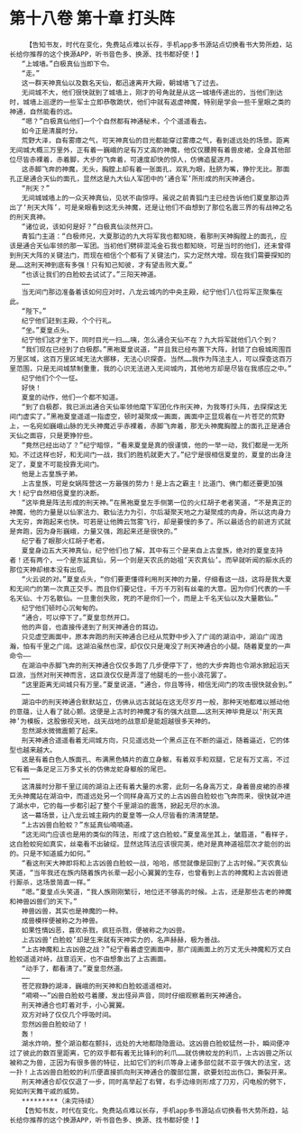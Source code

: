 # 第十八卷 第十章 打头阵
        【告知书友，时代在变化，免费站点难以长存，手机app多书源站点切换看书大势所趋，站长给你推荐的这个换源APP，听书音色多、换源、找书都好使！】
       “上城墙。”白极真仙当即下令。
       “走。”
       这一群天神真仙以及数名天仙，都迅速离开大殿，朝城墙飞了过去。
       无间城不大，他们很快就到了城墙上，刚才的号角就是从这一城墙传递出的，当他们到达时，城墙上巡逻的一些军士立即恭敬跪伏，他们中就有返虚神魔，特别是学会一些千里眼之类的神通，自然能看的远。
       “嗯？”白极真仙他们一个个自然都有神通秘术，个个遥遥看去。
       如今正是清晨时分。
       荒野大泽，自有雾瘴之气，可天神真仙的目光都能穿过雾瘴之气，看到遥远处的场景。距离无间城大概三万里外，正有着一巍峨的足有万丈高的神魔，他仅仅腰胯有着兽皮裙，全身其他部位尽皆赤裸着，赤着脚，大步的飞奔着，可速度却快的惊人，仿佛追星逐月。
       这赤脚飞奔的神魔，无头，胸膛上却有着一张面孔，双乳为眼，肚脐为嘴，狰狞无比。那面孔正是通合天仙的面孔，显然这是九大仙人军团中的‘通合军’所形成的刑天神通合。
       “刑天？”
       无间城城墙上的一众天神真仙，见状不由惊呼。虽说之前青狐门主已经告诉他们夏皇那边弄出了‘刑天大阵’，可是亲眼看到这无头神魔，还是让他们不由想到了那位名震三界的有战神之名的刑天真神。
       “诸位说，该如何是好？”白极真仙淡然开口。
       青狐门主道：“白极师兄，大夏那边的九大将军我也都知晓，看那刑天神胸膛上的面孔，应该是通合天仙率领的那一军团。当初他们劈碎混沌金石我也都知晓，可是当时的他们，还未曾得到刑天大阵的关键法门，而现在相信个个都有了关键法门，实力定然大增。现在我们需要探知的是……这刑天神到底有多强！只有知己知彼，才有望击败大夏。”
       “也该让我们的白脸蛟去试试了。”三阳天神道。
       ……
       当无间门那边准备着该如何应对时，八龙云城内的中央主殿，纪宁他们八位将军正聚集在此。
       “陛下。”
       纪宁他们赶到主殿，个个行礼。
       “坐。”夏皇点头。
       纪宁他们这才坐下，同时目光一扫……咦，怎么通合天仙不在？九大将军就他们八个到？
       “我们现在已经到了白极郡。”黑袍夏皇说道，“并且我已经布置下大阵，封锁了白极城周围百万里区域，这百万里区域无法大挪移，无法心识探查。当然……我作为阵法主人，可以探查这百万里范围，只是无间城禁制重重，我的心识无法进入无间城内，其他地方却是尽皆在我感应之中。”
       纪宁他们个个一怔。
       好快！
       夏皇的动作，他们一个都不知道。
       “到了白极郡，我已派出通合天仙率领他麾下军团化作刑天神，为我等打头阵，去探探这无间门虚实了。”黑袍夏皇遥遥一指虚空，顿时凝聚成一画面，画面中正显现着在一片苍茫的荒野上，一名宛如巍峨山脉的无头神魔近乎赤裸着，赤脚飞奔着，那无头神魔胸膛上的面孔正是通合天仙之面容，只是更狰狞些。
       “竟然已经出动了？”纪宁暗惊，“看来夏皇是真的很谨慎，他的一举一动，我们都是一无所知。不过这样也好，和无间门一战，我们的胜机就更大了。”纪宁是很相信夏皇的，夏皇的出身注定了，夏皇不可能投靠无间门。
       他是上古皇族子弟。
       上古皇族，可是女娲阵营这一方最强的势力！是上古之霸主！比道门、佛门都还要更加强大！纪宁自然相信夏皇的决断。
       “这毕竟是阵法形成的刑天神。”在黑袍夏皇左手侧第一位的火红胡子老者笑道，“不是真正的神魔，他的力量是以仙家法力、散仙法力为引，尔后凝聚天地之力凝聚成的肉身。所以这肉身力大无穷，奔跑起来也快。可若是让他腾云驾雾飞行，却是要慢的多了。所以最适合的前进方式就是奔跑，因为身形巍峨，力量又强，跑起来还是很快的。”
       纪宁看了眼那火红胡子老者。
       夏皇身边五大天神真仙，纪宁他们也了解，其中有三个是来自上古皇族，绝对的夏皇支持者！还有两个，一个是东延真仙，另一个则是天农氏的始祖‘天农真仙’。而早就听闻的颛水氏的那位天神却根本没有出现。
       “火云说的对。”夏皇点头，“你们要更懂得利用刑天神的力量，仔细看这一战，这将是我大夏和无间门的第一次真正交手。而且你们要记住，千万千万别有丝毫的大意。因为你们代表的一千名天仙、十万名散仙。一旦重创失败，死的不是你们一个，而是上千名天仙以及大量散仙。”
       纪宁他们顿时心沉甸甸的。
       “通合，可以停下了。”夏皇忽然开口。
       他的声音，也直接传递到了刑天神通合的耳边。
       只见虚空画面中，原本奔跑的刑天神通合已经从荒野中步入了广阔的湖泊中，湖泊广阔浩瀚，怕有千里之广阔。这湖泊虽然也深，却仅仅只是淹没了刑天神通合的小腿。随着夏皇的一声命令——
       在湖泊中赤脚飞奔的刑天神通合仅仅多跑了几步便停下了，他的大步奔跑也令湖水掀起滔天巨浪，当然对刑天神而言，这巨浪仅仅是弄湿了他腿毛的一些小浪花罢了。
       “这里距离无间城只有万里。”夏皇说道，“通合，你且等待，相信无间门的攻击很快就会到。”
       ……
       湖泊中的刑天神通合默默站立，仿佛从远古就站在这无尽岁月一般，那种天地都难以撼动他的意蕴，让人看了就心颤。这便是上古时的神魔才有的强大战意……这刑天神毕竟是以‘刑天真神’为模板，这股傲视天地，战天战地的战意却是能超越很多天神的。
       忽然湖水微微震颤了起来。
       刑天神通合遥遥看着无间城方向，只见遥远处一个黑点正在不断的逼近，随着逼近，它的体型也越来越大。
       这是有着白色人族面孔、布满黑色鳞片的直立身躯，有着双手和双腿，它足有万丈高，不过它有着一条足足三万多丈长的仿佛龙蛇身躯般的尾巴。
       ……
       这清晨时分那千里辽阔的湖泊上还有着大量的水雾，此刻一名身高万丈，身着兽皮裙的赤裸无头神魔站在湖泊中，而遥远处另一个同样身高万丈的上古凶兽白脸蛟也飞奔而来，很快就冲进了湖水中，它的每一步都引起了整个千里湖泊的震荡，掀起无尽的水浪。
       这一幕场景，让八龙云城主殿内的夏皇等一众人尽皆看的清清楚楚。
       “上古凶兽白脸蛟？”东延真仙喃喃道。
       “这无间门应该也是用的类似的阵法，形成了这白脸蛟。”夏皇高坐其上，皱眉道，“看样子，这白脸蛟宛如真实，丝毫看不出破绽。显然这阵法应该很完美，绝对是真神道祖层次才能创的出的。只是不知道威力如何。”
       “看这刑天大神即将和上古凶兽白脸蛟一战，哈哈，感觉就像是回到了上古时候。”天农真仙笑道，“当年我还在族内随着族内长辈一起小心翼翼的生存，也曾看到上古的神魔和上古凶兽进行厮杀，这场景简直一样。”
       “嗯。”夏皇点头笑道，“我人族刚刚繁衍，地位还不够高的时候。上古，还是那些古老的神魔和神兽凶兽们的天下。”
       神兽凶兽，其实也是神魔的一种。
       成兽模样便被称之为神兽。
       如果性情凶恶，喜欢杀戮，疯狂杀戮，便被称之为凶兽。
       上古凶兽‘白脸蛟’却是生来就有天神实力的，名声赫赫，极为善战。
       “上古神魔和上古凶兽之战？”纪宁看着虚空画面中，那广阔画面上的万丈无头神魔和万丈白脸蛟遥遥对峙，战意滔天，也不由想象出了上古画面。
       “动手了，都看清了。”夏皇忽然道。
       ……
       苍茫寂静的湖泽，巍峨的刑天神和白脸蛟遥遥相对。
       “嗬嗬~~”凶兽白脸蛟弓着腰，发出怪异声音，同时仔细观察着刑天神通合。
       刑天神通合也盯着对手，小心翼翼。
       双方对峙了仅仅几个呼吸时间。
       忽然凶兽白脸蛟动了！
       轰！
       湖水炸响，整个湖泊都在颤抖，远处的大地都隐隐震动。这凶兽白脸蛟猛然一扑，瞬间便冲过了彼此的数百里距离，它的双手都有着无比锋利的利爪……就仿佛蛟龙的利爪，上古凶兽之所以被称之为兽，正因为有很多兽的特征，比如它们的利爪等身上诸多部位就不亚于强大的法宝，这一扑！上古凶兽白脸蛟的利爪便直接抓向刑天神通合的腹部位置，欲要划拉出伤口，撕裂开来。
       刑天神通合却仅仅退了一步，同时高举起了右臂，右手边缘则形成了刀刃，闪电般的劈下，宛如刑天舞干戚的威势。
       *********（未完待续）
       【告知书友，时代在变化，免费站点难以长存，手机app多书源站点切换看书大势所趋，站长给你推荐的这个换源APP，听书音色多、换源、找书都好使！】